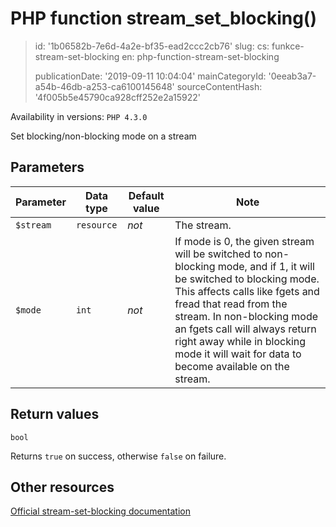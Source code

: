PHP function stream_set_blocking()
==================================

> id: '1b06582b-7e6d-4a2e-bf35-ead2ccc2cb76'
> slug:
> 	cs: funkce-stream-set-blocking
> 	en: php-function-stream-set-blocking
> 
> publicationDate: '2019-09-11 10:04:04'
> mainCategoryId: '0eeab3a7-a54b-46db-a253-ca6100145648'
> sourceContentHash: '4f005b5e45790ca928cff252e2a15922'

Availability in versions: `PHP 4.3.0`

Set blocking/non-blocking mode on a stream


Parameters
--------------

| Parameter | Data type | Default value | Note |
|-----|-----|-----|-----|
| `$stream` | `resource` | *not* | The stream. |
| `$mode` | `int` | *not* | If mode is 0, the given stream will be switched to non-blocking mode, and if 1, it will be switched to blocking mode. This affects calls like fgets and fread that read from the stream. In non-blocking mode an fgets call will always return right away while in blocking mode it will wait for data to become available on the stream. |


Return values
----------------

`bool`

Returns `true` on success, otherwise `false` on failure.

Other resources
------------

[Official stream-set-blocking documentation](https://www.php.net/manual/en/function.stream-set-blocking.php)
